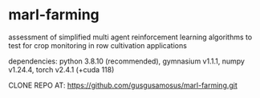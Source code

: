 # marl-farming
assessment of simplified multi agent reinforcement learning algorithms to test for crop monitoring in row cultivation applications

dependencies: python 3.8.10 (recommended), gymnasium v1.1.1, numpy v1.24.4, torch v2.4.1 (+cuda 118)

CLONE REPO AT: https://github.com/gusgusamosus/marl-farming.git
